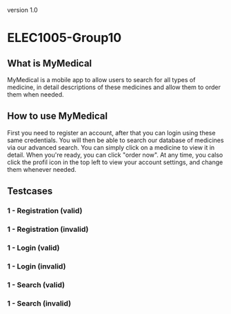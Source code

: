 version 1.0
# ELEC1005-Group10

## What is MyMedical
MyMedical is a mobile app to allow users to search for all types of medicine, in detail descriptions of these medicines and allow them to order them when needed.

## How to use MyMedical
First you need to register an account, after that you can login using these same credentials. You will then be able to search our database of medicines via our advanced search. You can simply click on a medicine to view it in detail. When you're ready, you can click "order now". At any time, you calso click the profil icon in the top left to view your account settings, and change them whenever needed.

## Testcases

### 1 - Registration (valid)

### 1 - Registration (invalid)

### 1 - Login (valid)

### 1 - Login (invalid)

### 1 - Search (valid)

### 1 - Search (invalid)